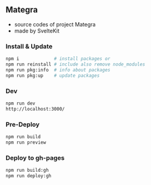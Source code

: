 ## Mategra

* source codes of project Mategra
* made by SvelteKit


### Install & Update
```bash
npm i             # install packages or
npm run reinstall # include also remove node_modules
npm run pkg:info  # info about packages
npm run pkg:up    # update packages
```

### Dev
```bash
npm run dev
http://localhost:3000/
```

### Pre-Deploy
```bash
npm run build
npm run preview
```

### Deploy to gh-pages
```bash
npm run build:gh
npm run deploy:gh
```
